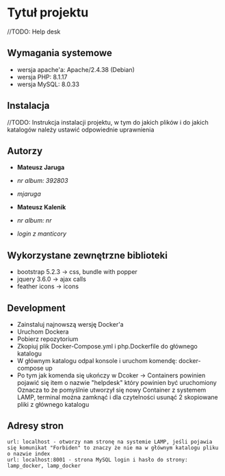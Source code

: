 # Tytuł projektu

//TODO:
Help desk

## Wymagania systemowe

- wersja apache'a: Apache/2.4.38 (Debian)
- wersja PHP: 8.1.17
- wersja MySQL: 8.0.33

## Instalacja

//TODO:
Instrukcja instalacji projektu, w tym do jakich plików i do jakich katalogów należy ustawić odpowiednie uprawnienia

## Autorzy

- **Mateusz Jaruga**
- _nr album: 392803_
- _mjaruga_

- **Mateusz Kalenik**
- _nr album: nr_
- _login z manticory_

## Wykorzystane zewnętrzne biblioteki

- bootstrap 5.2.3 -> css, bundle with popper
- jquery 3.6.0 -> ajax calls
- feather icons -> icons

## Development

- Zainstaluj najnowszą wersję Docker'a
- Uruchom Dockera
- Pobierz repozytorium
- Zkopiuj plik Docker-Compose.yml i php.Dockerfile do głównego katalogu
- W głównym katalogu odpal konsole i uruchom komendę: docker-compose up
- Po tym jak komenda się ukończy w Dcoker -> Containers powinien pojawić się item o nazwie "helpdesk" który powinien być uruchomiony
  Oznacza to że pomyślnie utworzył się nowy Container z systemem LAMP, terminal można zamknąć i dla czytelności usunąć 2 skopiowane pliki z głównego katalogu

## Adresy stron

    url: localhost - otworzy nam stronę na systemie LAMP, jeśli pojawia się komunikat "Forbiden" to znaczy że nie ma w głównym katalogu pliku o nazwie index
    url: localhost:8001 - strona MySQL login i hasło do strony: lamp_docker, lamp_docker
